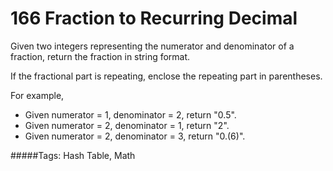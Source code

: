 # 166 Fraction to Recurring Decimal

Given two integers representing the numerator and denominator of a fraction, return the fraction in string format.

If the fractional part is repeating, enclose the repeating part in parentheses.

For example,
* Given numerator = 1, denominator = 2, return "0.5".
* Given numerator = 2, denominator = 1, return "2".
* Given numerator = 2, denominator = 3, return "0.(6)".

#####Tags:
Hash Table, Math